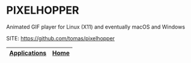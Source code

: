 # PIXELHOPPER

 Animated GIF player for Linux (X11) and eventually macOS and Windows

 SITE: https://github.com/tomas/pixelhopper

 | [Applications](https://portable-linux-apps.github.io/apps.html) | [Home](https://portable-linux-apps.github.io)
 | --- | --- |

